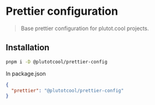 # Prettier configuration

> Base prettier configuration for plutot.cool projects.

## Installation

```bash
pnpm i -D @plutotcool/prettier-config
```

In package.json

```json
{
  "prettier": "@plutotcool/prettier-config"
}
```
